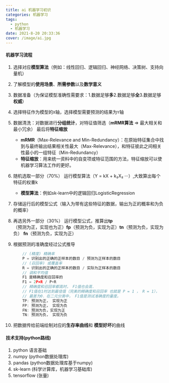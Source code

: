 ```yaml
---
title: ai 机器学习初识
categories: 机器学习
tags:
  - python
  - 机器学习
date: 2021-8-20 20:33:36
cover: /image/ai.jpg
---
```




#### 机器学习流程

1. 选择对应**模型算法**（例如：线性回归、逻辑回归、神经网络、决策树、支持向量机）
2. 了解模型的**使用场景**、**所需参数**以及**数学意义**
3. 数据准备（为保证模型准确性需要求：1.数据足够**多**2.数据足够**全**3.数据足够**权威**）
4. 选择特征作为模型的`X`轴，选择模型需要预测的结果为`Y`轴
5. 数据清洗：对数据进行**分组统计**，对特征值筛选（**mRMR算法** => 最大相关和最小冗余） 最后将**特征缩放**
    - **mRMR**（Max-Relevance and Min-Redundancy）：在原始特征集合中找到与最终输出结果相关性最大（Max-Relevance），和特征彼此之间相关性最小的一组特征（Min-Redundancy）
    - **特征缩放**：用来统一资料中的自变项或特征范围的方法，特征缩放可以使机器学习算法工作的更好。
6. 随机选取一部分（70%） 运行模型算法（Y = kX + k₂X₂ ···）,大致算出每个特征的权重k
    - **模型算法**：例如sk-learn中的逻辑回归LogisticRegression
7. 存储运行后的模型公式（输入为带有这些特征的数据，输出为正的概率和为负的概率）
8. 再选另外一部分（30%） 运行模型公式，推算出**tp**（预测为正，实现也为正）**fp**（预测为负，实现为正）**tn**（预测为负，实现为负） **fn**（预测为负，实现为正）
9. 根据预测的准确度经过公式推导

    ```javascript
        // (精度) 精确率
        P = 识别出的正确的正样本的数目 / 预测为正样本的数目
        // (召回率) 或覆盖率
        R = 识别出的正确的正样本的数目 / 实际为正样本的数目 
        // 调和平均值
        F1 是精确度和召回率的 
        F1 = 2P×R / P+R
        // 精确度和召回率都高时， F1值也会高． 
        // F1值在1时达到最佳值（完美的精确度和召回率 也就是 P = 1 ， R = 1），
        // 最差为0．在二元分类中， F1值是测试准确度的量度。
        TP: 预测为正， 实现为正
        FP: 预测为正， 实现为负
        FN: 预测为负，实现为正
        TN: 预测为负， 实现为负
    ```

10. 把数据传给前端绘制对应的**生存率曲线**和 **模型好坏**的曲线

#### 技术支持(python路线)

1. python 语言基础
2. numpy (python数据处理库)
3. pandas (python数据处理库基于numpy)
4. sk-learn (科学计算库，机器学习基础库)
5. tensorflow (张量)
